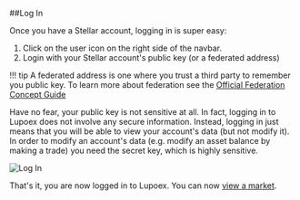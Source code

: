 ##Log In

Once you have a Stellar account, logging in is super easy:

1. Click on the user icon on the right side of the navbar.
2. Login with your Stellar account's public key (or a federated address)

!!! tip
    A federated address is one where you trust a third party to remember you public key. To learn more about federation see the <a href="https://www.stellar.org/developers/guides/concepts/federation.html" target="_blank">Official Federation Concept Guide</a>
    
Have no fear, your public key is not sensitive at all. In fact, logging in to Lupoex does not involve any secure information.
Instead, logging in just means that you will be able to view your account's data (but not modify it). In order to modify an account's data
(e.g. modify an asset balance by making a trade) you need the secret key, which is highly sensitive.

![Log In](/images/getting-started/log-in/log-in.png)

That's it, you are now logged in to Lupoex. You can now [view a market](/getting-started/view-your-first-market).